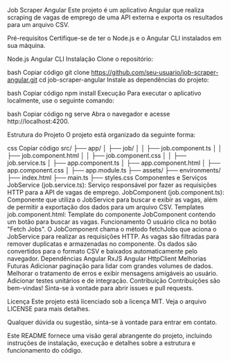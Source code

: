 Job Scraper Angular
Este projeto é um aplicativo Angular que realiza scraping de vagas de emprego de uma API externa e exporta os resultados para um arquivo CSV.

Pré-requisitos
Certifique-se de ter o Node.js e o Angular CLI instalados em sua máquina.

Node.js
Angular CLI
Instalação
Clone o repositório:

bash
Copiar código
git clone https://github.com/seu-usuario/job-scraper-angular.git
cd job-scraper-angular
Instale as dependências do projeto:

bash
Copiar código
npm install
Execução
Para executar o aplicativo localmente, use o seguinte comando:

bash
Copiar código
ng serve
Abra o navegador e acesse http://localhost:4200.

Estrutura do Projeto
O projeto está organizado da seguinte forma:

css
Copiar código
src/
├── app/
│   ├── job/
│   │   ├── job.component.ts
│   │   ├── job.component.html
│   │   ├── job.component.css
│   │   ├── job.service.ts
│   ├── app.component.ts
│   ├── app.component.html
│   ├── app.component.css
│   ├── app.module.ts
├── assets/
├── environments/
├── index.html
├── main.ts
├── styles.css
Componentes e Serviços
JobService (job.service.ts): Serviço responsável por fazer as requisições HTTP para a API de vagas de emprego.
JobComponent (job.component.ts): Componente que utiliza o JobService para buscar e exibir as vagas, além de permitir a exportação dos dados para um arquivo CSV.
Templates
job.component.html: Template do componente JobComponent contendo um botão para buscar as vagas.
Funcionamento
O usuário clica no botão "Fetch Jobs".
O JobComponent chama o método fetchJobs que aciona o JobService para realizar as requisições HTTP.
As vagas são filtradas para remover duplicatas e armazenadas no componente.
Os dados são convertidos para o formato CSV e baixados automaticamente pelo navegador.
Dependências
Angular
RxJS
Angular HttpClient
Melhorias Futuras
Adicionar paginação para lidar com grandes volumes de dados.
Melhorar o tratamento de erros e exibir mensagens amigáveis ao usuário.
Adicionar testes unitários e de integração.
Contribuição
Contribuições são bem-vindas! Sinta-se à vontade para abrir issues e pull requests.

Licença
Este projeto está licenciado sob a licença MIT. Veja o arquivo LICENSE para mais detalhes.

Qualquer dúvida ou sugestão, sinta-se à vontade para entrar em contato.

Este README fornece uma visão geral abrangente do projeto, incluindo instruções de instalação, execução e detalhes sobre a estrutura e funcionamento do código.